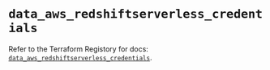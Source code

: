 # `data_aws_redshiftserverless_credentials`

Refer to the Terraform Registory for docs: [`data_aws_redshiftserverless_credentials`](https://registry.terraform.io/providers/hashicorp/aws/5.5.0/docs/data-sources/redshiftserverless_credentials).
